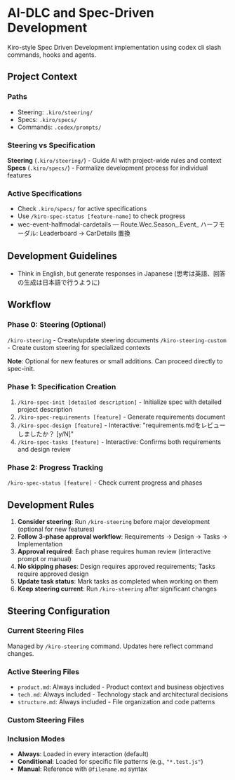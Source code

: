# AI-DLC and Spec-Driven Development

Kiro-style Spec Driven Development implementation using codex cli slash commands, hooks and agents.

## Project Context

### Paths
- Steering: `.kiro/steering/`
- Specs: `.kiro/specs/`
- Commands: `.codex/prompts/`

### Steering vs Specification

**Steering** (`.kiro/steering/`) - Guide AI with project-wide rules and context
**Specs** (`.kiro/specs/`) - Formalize development process for individual features

### Active Specifications
- Check `.kiro/specs/` for active specifications
- Use `/kiro-spec-status [feature-name]` to check progress
- wec-event-halfmodal-cardetails — Route.Wec.Season_.Event_ ハーフモーダル: Leaderboard → CarDetails 置換

## Development Guidelines
- Think in English, but generate responses in Japanese (思考は英語、回答の生成は日本語で行うように)

## Workflow

### Phase 0: Steering (Optional)
`/kiro-steering` - Create/update steering documents
`/kiro-steering-custom` - Create custom steering for specialized contexts

**Note**: Optional for new features or small additions. Can proceed directly to spec-init.

### Phase 1: Specification Creation
1. `/kiro-spec-init [detailed description]` - Initialize spec with detailed project description
2. `/kiro-spec-requirements [feature]` - Generate requirements document
3. `/kiro-spec-design [feature]` - Interactive: "requirements.mdをレビューしましたか？ [y/N]"
4. `/kiro-spec-tasks [feature]` - Interactive: Confirms both requirements and design review

### Phase 2: Progress Tracking
`/kiro-spec-status [feature]` - Check current progress and phases

## Development Rules
1. **Consider steering**: Run `/kiro-steering` before major development (optional for new features)
2. **Follow 3-phase approval workflow**: Requirements → Design → Tasks → Implementation
3. **Approval required**: Each phase requires human review (interactive prompt or manual)
4. **No skipping phases**: Design requires approved requirements; Tasks require approved design
5. **Update task status**: Mark tasks as completed when working on them
6. **Keep steering current**: Run `/kiro-steering` after significant changes

## Steering Configuration

### Current Steering Files
Managed by `/kiro-steering` command. Updates here reflect command changes.

### Active Steering Files
- `product.md`: Always included - Product context and business objectives
- `tech.md`: Always included - Technology stack and architectural decisions
- `structure.md`: Always included - File organization and code patterns

### Custom Steering Files
<!-- Added by /kiro-steering-custom command -->
<!-- Format:
- `filename.md`: Mode - Pattern(s) - Description
  Mode: Always|Conditional|Manual
  Pattern: File patterns for Conditional mode
-->

### Inclusion Modes
- **Always**: Loaded in every interaction (default)
- **Conditional**: Loaded for specific file patterns (e.g., `"*.test.js"`)
- **Manual**: Reference with `@filename.md` syntax
